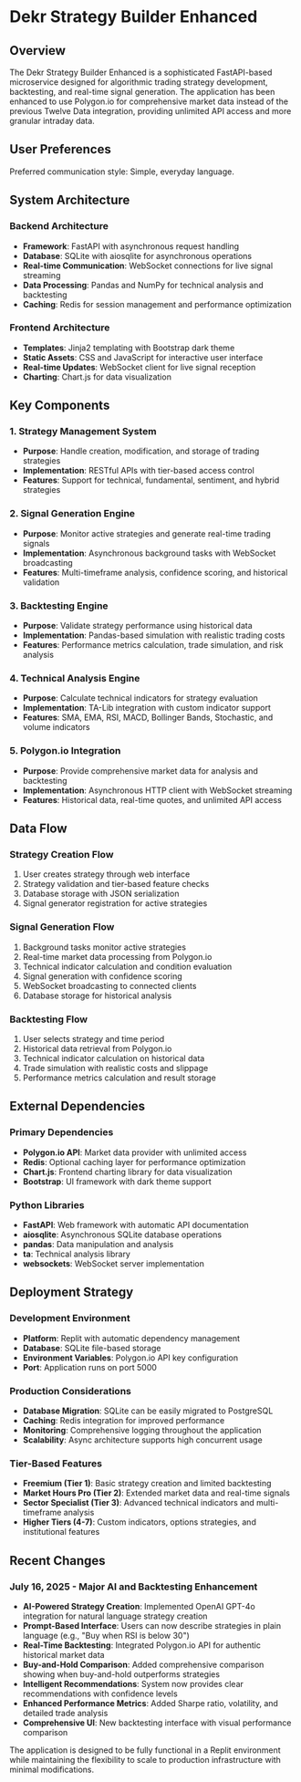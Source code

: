 # Dekr Strategy Builder Enhanced

## Overview

The Dekr Strategy Builder Enhanced is a sophisticated FastAPI-based microservice designed for algorithmic trading strategy development, backtesting, and real-time signal generation. The application has been enhanced to use Polygon.io for comprehensive market data instead of the previous Twelve Data integration, providing unlimited API access and more granular intraday data.

## User Preferences

Preferred communication style: Simple, everyday language.

## System Architecture

### Backend Architecture
- **Framework**: FastAPI with asynchronous request handling
- **Database**: SQLite with aiosqlite for asynchronous operations
- **Real-time Communication**: WebSocket connections for live signal streaming
- **Data Processing**: Pandas and NumPy for technical analysis and backtesting
- **Caching**: Redis for session management and performance optimization

### Frontend Architecture
- **Templates**: Jinja2 templating with Bootstrap dark theme
- **Static Assets**: CSS and JavaScript for interactive user interface
- **Real-time Updates**: WebSocket client for live signal reception
- **Charting**: Chart.js for data visualization

## Key Components

### 1. Strategy Management System
- **Purpose**: Handle creation, modification, and storage of trading strategies
- **Implementation**: RESTful APIs with tier-based access control
- **Features**: Support for technical, fundamental, sentiment, and hybrid strategies

### 2. Signal Generation Engine
- **Purpose**: Monitor active strategies and generate real-time trading signals
- **Implementation**: Asynchronous background tasks with WebSocket broadcasting
- **Features**: Multi-timeframe analysis, confidence scoring, and historical validation

### 3. Backtesting Engine
- **Purpose**: Validate strategy performance using historical data
- **Implementation**: Pandas-based simulation with realistic trading costs
- **Features**: Performance metrics calculation, trade simulation, and risk analysis

### 4. Technical Analysis Engine
- **Purpose**: Calculate technical indicators for strategy evaluation
- **Implementation**: TA-Lib integration with custom indicator support
- **Features**: SMA, EMA, RSI, MACD, Bollinger Bands, Stochastic, and volume indicators

### 5. Polygon.io Integration
- **Purpose**: Provide comprehensive market data for analysis and backtesting
- **Implementation**: Asynchronous HTTP client with WebSocket streaming
- **Features**: Historical data, real-time quotes, and unlimited API access

## Data Flow

### Strategy Creation Flow
1. User creates strategy through web interface
2. Strategy validation and tier-based feature checks
3. Database storage with JSON serialization
4. Signal generator registration for active strategies

### Signal Generation Flow
1. Background tasks monitor active strategies
2. Real-time market data processing from Polygon.io
3. Technical indicator calculation and condition evaluation
4. Signal generation with confidence scoring
5. WebSocket broadcasting to connected clients
6. Database storage for historical analysis

### Backtesting Flow
1. User selects strategy and time period
2. Historical data retrieval from Polygon.io
3. Technical indicator calculation on historical data
4. Trade simulation with realistic costs and slippage
5. Performance metrics calculation and result storage

## External Dependencies

### Primary Dependencies
- **Polygon.io API**: Market data provider with unlimited access
- **Redis**: Optional caching layer for performance optimization
- **Chart.js**: Frontend charting library for data visualization
- **Bootstrap**: UI framework with dark theme support

### Python Libraries
- **FastAPI**: Web framework with automatic API documentation
- **aiosqlite**: Asynchronous SQLite database operations
- **pandas**: Data manipulation and analysis
- **ta**: Technical analysis library
- **websockets**: WebSocket server implementation

## Deployment Strategy

### Development Environment
- **Platform**: Replit with automatic dependency management
- **Database**: SQLite file-based storage
- **Environment Variables**: Polygon.io API key configuration
- **Port**: Application runs on port 5000

### Production Considerations
- **Database Migration**: SQLite can be easily migrated to PostgreSQL
- **Caching**: Redis integration for improved performance
- **Monitoring**: Comprehensive logging throughout the application
- **Scalability**: Async architecture supports high concurrent usage

### Tier-Based Features
- **Freemium (Tier 1)**: Basic strategy creation and limited backtesting
- **Market Hours Pro (Tier 2)**: Extended market data and real-time signals
- **Sector Specialist (Tier 3)**: Advanced technical indicators and multi-timeframe analysis
- **Higher Tiers (4-7)**: Custom indicators, options strategies, and institutional features

## Recent Changes

### July 16, 2025 - Major AI and Backtesting Enhancement
- **AI-Powered Strategy Creation**: Implemented OpenAI GPT-4o integration for natural language strategy creation
- **Prompt-Based Interface**: Users can now describe strategies in plain language (e.g., "Buy when RSI is below 30")
- **Real-Time Backtesting**: Integrated Polygon.io API for authentic historical market data
- **Buy-and-Hold Comparison**: Added comprehensive comparison showing when buy-and-hold outperforms strategies
- **Intelligent Recommendations**: System now provides clear recommendations with confidence levels
- **Enhanced Performance Metrics**: Added Sharpe ratio, volatility, and detailed trade analysis
- **Comprehensive UI**: New backtesting interface with visual performance comparison

The application is designed to be fully functional in a Replit environment while maintaining the flexibility to scale to production infrastructure with minimal modifications.